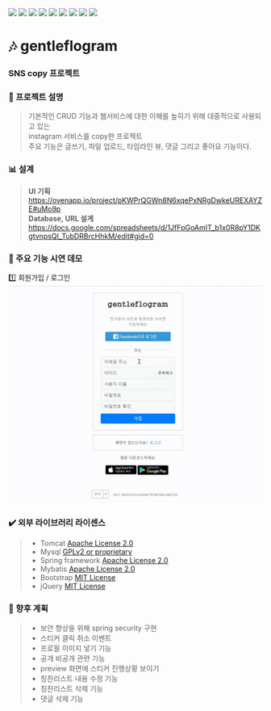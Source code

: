 
<img src="https://img.shields.io/badge/Java-007396?style=flat-square&logo=Java&logoColor=white"/></a> 
<img src="https://img.shields.io/badge/jQuery-0769AD?style=flat-square&logo=jQuery&logoColor=white"/></a>
<img src="https://img.shields.io/badge/JavaScript-F7DF1E?style=flat-square&logo=JavaScript&logoColor=white"/></a>
<img src="https://img.shields.io/badge/Eclipse-2C2255?style=flat-square&logo=Eclipse&logoColor=white"/></a>
<img src="https://img.shields.io/badge/Spring-6DB33F?style=flat-square&logo=Spring&logoColor=white"/></a> 
<img src="https://img.shields.io/badge/HTML5-E34F26?style=flat-square&logo=HTML5&logoColor=white"/></a> 
<img src="https://img.shields.io/badge/CSS3-1572B6?style=flat-square&logo=CSS3&logoColor=white"/></a>
<img src="https://img.shields.io/badge/MySQL-4479A1?style=flat-square&logo=MySQL&logoColor=white"/></a> 
<img src="https://img.shields.io/badge/Amazon AWS-232F3E?style=flat-square&logo=Amazon%20AWS&logoColor=white"/></a> 

# :notes: gentleflogram
### SNS copy 프로젝트

 ### :speech_balloon: 프로젝트 설명
 > 기본적인 CRUD 기능과 웹서비스에 대한 이해를 높히기 위해 대중적으로 사용되고 있는     
   instagram 서비스를 copy한 프로젝트          
   주요 기능은 글쓰기, 파일 업로드, 타임라인 뷰, 댓글 그리고 좋아요 기능이다.       
 ### :bar_chart: 설계 
  > <b>UI 기획</b>        
    https://ovenapp.io/project/pKWPrQGWn8N6xqePxNRgDwkeUREXAYZE#uMo9p  
    <b>Database, URL 설계</b>        
    https://docs.google.com/spreadsheets/d/1JfFpGoAmIT_b1x0R8pY1DKgtvnpsQI_TubDRBrcHhkM/edit#gid=0
  
### :movie_camera: 주요 기능 시연 데모    
  :one: 회원가입 / 로그인     
  ![user](gentleflogram_demo_gif/gentleflogram_signIn_signUp.gif)     
 
    


### :heavy_check_mark: 외부 라이브러리 라이센스
 > * Tomcat [Apache License 2.0](https://www.apache.org/licenses/LICENSE-2.0)   
 > * Mysql [GPLv2 or proprietary](https://www.gnu.org/licenses/gpl-3.0.html)   
 > * Spring framework [Apache License 2.0](https://www.apache.org/licenses/LICENSE-2.0)     
 > * Mybatis [Apache License 2.0](https://www.apache.org/licenses/LICENSE-2.0)    
 > * Bootstrap [MIT License](https://opensource.org/licenses/MIT)    
 > * jQuery [MIT License](https://opensource.org/licenses/MIT)             
  
       
 ### :memo: 향후 계획
 > * 보안 향상을 위해 spring security 구현    
 > * 스티커 클릭 취소 이벤트    
 > * 프로필 이미지 넣기 기능    
 > * 공개 비공개 관련 기능    
 > * preview 화면에 스티커 진행상황 보이기    
 > * 칭찬리스트 내용 수정 기능    
 > * 칭찬리스트 삭제 기능    
 > * 댓글 삭제 기능    
